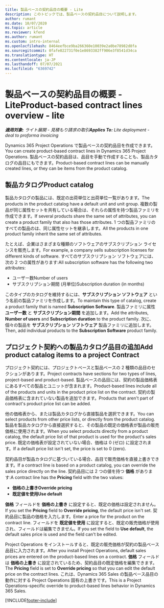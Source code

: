 ```yaml
---
title: 製品ベースの契約品目の概要 - Lite
description: このトピックでは、製品ベースの契約品目について説明します。
author: rumant
ms.date: 10/07/2020
ms.topic: article
ms.reviewer: kfend
ms.author: rumant
ms.custom: intro-internal
ms.openlocfilehash: 8464eefbce9ba266360e10039e2a0be78982d8fa
ms.sourcegitcommit: 0fafe022731f0e1e8693382ff906e3f8541d34ca
ms.translationtype: HT
ms.contentlocale: ja-JP
ms.lasthandoff: 07/07/2021
ms.locfileid: "6369742"
---
```

# <a name="product-based-contract-lines-overview---lite"></a><span data-ttu-id="e7a5e-103">製品ベースの契約品目の概要 - Lite</span><span class="sxs-lookup"><span data-stu-id="e7a5e-103">Product-based contract lines overview - lite</span></span>

<span data-ttu-id="e7a5e-104">_**適用対象:** ライト展開 - 見積もり請求の取引_</span><span class="sxs-lookup"><span data-stu-id="e7a5e-104">_**Applies To:** Lite deployment - deal to proforma invoicing_</span></span>

<span data-ttu-id="e7a5e-105">Dynamics 365 Project Operations で製品ベースの契約品目を作成できます。</span><span class="sxs-lookup"><span data-stu-id="e7a5e-105">You can create product-based contract lines in Dynamics 365 Project Operations.</span></span> <span data-ttu-id="e7a5e-106">製品ベースの契約品目は、品目を手動で作成することも、製品カタログの品目にもできます。</span><span class="sxs-lookup"><span data-stu-id="e7a5e-106">Product-based contract lines can be manually created lines, or they can be items from the product catalog.</span></span>

## <a name="product-catalog"></a><span data-ttu-id="e7a5e-107">製品カタログ</span><span class="sxs-lookup"><span data-stu-id="e7a5e-107">Product catalog</span></span>

<span data-ttu-id="e7a5e-108">製品カタログの製品には、既定の出荷単位と出荷単位一覧があります。</span><span class="sxs-lookup"><span data-stu-id="e7a5e-108">The products in the product catalog have a default unit and unit group.</span></span> <span data-ttu-id="e7a5e-109">複数の製品が同じ属性セットを共有している場合は、それらの属性を持つ製品ファミリを作成できます。</span><span class="sxs-lookup"><span data-stu-id="e7a5e-109">If several products share the same set of attributes, you can create a product family that also has those attributes.</span></span> <span data-ttu-id="e7a5e-110">1 つの製品ファミリのすべての製品のは、同じ属性セットを継承します。</span><span class="sxs-lookup"><span data-stu-id="e7a5e-110">All the products in one product family inherit the same set of attributes.</span></span>

<span data-ttu-id="e7a5e-111">たとえば、企業はさまざまな種類のソフトウェアのサブスクリプション ライセンスを販売します。</span><span class="sxs-lookup"><span data-stu-id="e7a5e-111">For example, a company sells subscription licenses for different kinds of software.</span></span> <span data-ttu-id="e7a5e-112">すべてのサブスクリプション ソフトウェアには、次の 2 つの属性があります:</span><span class="sxs-lookup"><span data-stu-id="e7a5e-112">All subscription software has the following two attributes:</span></span>

- <span data-ttu-id="e7a5e-113">ユーザー数</span><span class="sxs-lookup"><span data-stu-id="e7a5e-113">Number of users</span></span>
- <span data-ttu-id="e7a5e-114">サブスクリプション期間 (月単位)</span><span class="sxs-lookup"><span data-stu-id="e7a5e-114">Subscription duration (in months)</span></span>

<span data-ttu-id="e7a5e-115">このタイプのカタログを維持するには、**サブスクリプション ソフトウェア** という名前の製品ファミリを作成します。</span><span class="sxs-lookup"><span data-stu-id="e7a5e-115">To maintain this type of catalog, create a product family that is named **Subscription Software**.</span></span> <span data-ttu-id="e7a5e-116">製品ファミリに属性 **ユーザー数** と **サブスクリプション期間** を追加します。</span><span class="sxs-lookup"><span data-stu-id="e7a5e-116">Add the attributes, **Number of users** and **Subscription duration** to the product family.</span></span> <span data-ttu-id="e7a5e-117">次に、個々の製品を **サブスクリプション ソフトウェア** 製品ファミリに追加します。</span><span class="sxs-lookup"><span data-stu-id="e7a5e-117">Then, add individual products to the **Subscription Software** product family.</span></span>

## <a name="add-product-catalog-items-to-a-project-contract"></a><span data-ttu-id="e7a5e-118">プロジェクト契約への製品カタログ品目の追加</span><span class="sxs-lookup"><span data-stu-id="e7a5e-118">Add product catalog items to a project Contract</span></span>

<span data-ttu-id="e7a5e-119">プロジェクト契約には、プロジェクトベースと製品ベースの 2 種類の品目のセクションがあります。</span><span class="sxs-lookup"><span data-stu-id="e7a5e-119">Project contracts have sections for two types of lines, project-based and product-based.</span></span> <span data-ttu-id="e7a5e-120">製品ベースの品目には、契約の製品価格表にあるすべての製品とユニットが含まれます。</span><span class="sxs-lookup"><span data-stu-id="e7a5e-120">Product-based lines include all of the products and units in the product price list on the contract.</span></span> <span data-ttu-id="e7a5e-121">契約の製品価格表に含まれていない製品を追加できます。</span><span class="sxs-lookup"><span data-stu-id="e7a5e-121">Products that aren't part of contract's product price list can be added.</span></span>

<span data-ttu-id="e7a5e-122">他の価格表から、または製品カタログから直接製品を選択できます。</span><span class="sxs-lookup"><span data-stu-id="e7a5e-122">You can select products from other price lists, or directly from the product catalog.</span></span> <span data-ttu-id="e7a5e-123">製品を製品カタログから直接選択すると、その製品の既定の価格表が製品の販売価格に使用されます。</span><span class="sxs-lookup"><span data-stu-id="e7a5e-123">When you select products directly from a product catalog, the default price list of that product is used for the product's sales price.</span></span> <span data-ttu-id="e7a5e-124">既定の価格表が設定されていない場合、価格は 0 (ゼロ) に設定されます。</span><span class="sxs-lookup"><span data-stu-id="e7a5e-124">If a default price list isn't set, the price is set to 0 (zero).</span></span>

<span data-ttu-id="e7a5e-125">契約品目が製品カタログに基づいている場合、品目で販売価格を直接上書きできます。</span><span class="sxs-lookup"><span data-stu-id="e7a5e-125">If a contract line is based on a product catalog, you can override the sales price directly on the line.</span></span> <span data-ttu-id="e7a5e-126">契約品目には 2 つの値を持つ **価格** があります:</span><span class="sxs-lookup"><span data-stu-id="e7a5e-126">A contract line has the **Pricing** field with the two values:</span></span>

- <span data-ttu-id="e7a5e-127">**価格の上書き**</span><span class="sxs-lookup"><span data-stu-id="e7a5e-127">**Override pricing**</span></span>
- <span data-ttu-id="e7a5e-128">**既定値を使用**</span><span class="sxs-lookup"><span data-stu-id="e7a5e-128">**Use default**</span></span>

<span data-ttu-id="e7a5e-129">**価格** フィールドを **価格の上書き** に設定すると、既定の価格は設定されません。</span><span class="sxs-lookup"><span data-stu-id="e7a5e-129">If you set the **Pricing** field to **Override pricing**, the default price isn't set.</span></span> <span data-ttu-id="e7a5e-130">契約品目に製品の価格を入力します。</span><span class="sxs-lookup"><span data-stu-id="e7a5e-130">Enter a price for the product on the contract line.</span></span> <span data-ttu-id="e7a5e-131">フィールドを **既定値を使用** に設定すると、既定の販売価格が使用され、フィールドは編集できません。</span><span class="sxs-lookup"><span data-stu-id="e7a5e-131">If you set the field to **Use default**, the default sales price is used and the field can't be edited.</span></span>

<span data-ttu-id="e7a5e-132">Project Operations をインストールすると、既定の販売価格が契約の製品ベース品目に入力されます。</span><span class="sxs-lookup"><span data-stu-id="e7a5e-132">After you install Project Operations, default sales prices are entered on the product-based lines on a contract.</span></span> <span data-ttu-id="e7a5e-133">**価格** フィールドは **価格の上書き** に設定されているため、契約品目の既定価格を編集できます。</span><span class="sxs-lookup"><span data-stu-id="e7a5e-133">The **Pricing** field is set to **Override pricing** so that you can edit the default price on the contract lines.</span></span> <span data-ttu-id="e7a5e-134">これは、Dynamics 365 Sales の製品ベース品目の動作に対する Project Operations 固有の上書きです。</span><span class="sxs-lookup"><span data-stu-id="e7a5e-134">This is a Project Operations-specific override to product-based lines behavior in Dynamics 365 Sales.</span></span>


[!INCLUDE[footer-include](../../includes/footer-banner.md)]